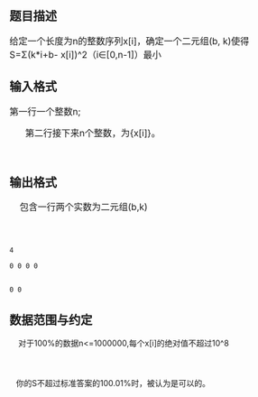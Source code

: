 ## 题目描述

<p><span style="font-size: medium">给定一个长度为n的整数序列x[i]，确定一个二元组(b, k)使得S=Σ(k*i+b- x[i])^2（i∈[0,n-1]）最小</span></p>

## 输入格式

<div>
 <span style="font-size: 12pt">第一行一个整数n;</span>
</div> 
<div style="text-indent: 21pt">
 <span style="font-size: 12pt">第二行接下来n个整数，为{x[i]}。</span>
</div> 
<div>
  
</div>

## 输出格式

<div>
 <span style="font-size: 12pt">    </span><span style="font-size: 12pt">包含一行两个实数为二元组(b,k)</span>
</div> 
<div>
  
</div>

```input1
4
0 0 0 0
```
```output1
0 0
```
## 数据范围与约定

<p>    对于100%的数据n<=1000000,每个x[i]的绝对值不超过10^8<br><br>  <br><br>    你的S不超过标准答案的100.01%时，被认为是可以的。</p>
<br> 
<p></p>

